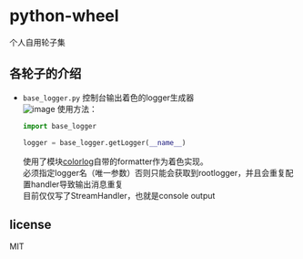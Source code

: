 # python-wheel
个人自用轮子集

## 各轮子的介绍
* `base_logger.py` 控制台输出着色的logger生成器  
    ![image](https://user-images.githubusercontent.com/7919562/36772068-c05421f8-1c8e-11e8-85bd-de670d88133f.png)
    使用方法：  
    ```python
    import base_logger

    logger = base_logger.getLogger(__name__)
    ```  
    使用了模块[colorlog](https://github.com/borntyping/python-colorlog)自带的formatter作为着色实现。  
    必须指定logger名（唯一参数）否则只能会获取到rootlogger，并且会重复配置handler导致输出消息重复  
    目前仅仅写了StreamHandler，也就是console output  
    

## license
MIT
